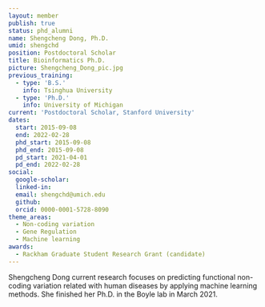 ```yaml
---
layout: member
publish: true
status: phd_alumni
name: Shengcheng Dong, Ph.D.
umid: shengchd
position: Postdoctoral Scholar
title: Bioinformatics Ph.D.
picture: Shengcheng_Dong_pic.jpg
previous_training:
  - type: 'B.S.'
    info: Tsinghua University
  - type: 'Ph.D.'
    info: University of Michigan
current: 'Postdoctoral Scholar, Stanford University'
dates:
  start: 2015-09-08
  end: 2022-02-28
  phd_start: 2015-09-08
  phd_end: 2015-09-08
  pd_start: 2021-04-01
  pd_end: 2022-02-28
social: 
  google-scholar: 
  linked-in: 
  email: shengchd@umich.edu
  github:
  orcid: 0000-0001-5728-8090
theme_areas:
  - Non-coding variation
  - Gene Regulation
  - Machine learning
awards:
  - Rackham Graduate Student Research Grant (candidate)
---
```


Shengcheng Dong current research focuses on predicting functional non-coding variation related with human diseases by applying machine learning methods. She finished her Ph.D. in the Boyle lab in March 2021.

